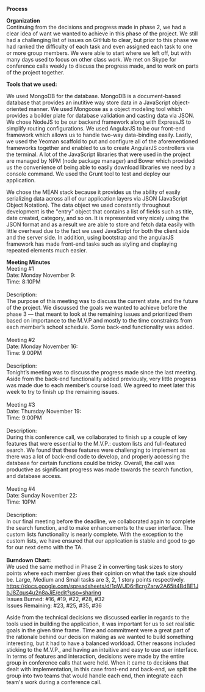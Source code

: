 <b>Process</b>

<b>Organization</b>
<br>
Continuing from the decisions and progress made in phase 2, we had a clear idea of want we wanted to achieve in this phase of the project. We still had a challenging list of issues on GitHub to clear, but prior to this phase we had ranked the difficulty of each task and even assigned each task to one or more group members. We were able to start where we left off, but with many days used to focus on other class work. We met on Skype for conference calls weekly to discuss the progress made, and to work on parts of the project together.


<b>Tools that we used:</b> 

  We used MongoDB for the database. MongoDB is a document-based database that provides an inutitive way store data in a JavaScript object-oriented manner. We used Mongoose as a object modeling tool which provides a boilder plate for database validation and casting data via JSON. We chose NodeJS to be our backend framework along with ExpressJS to simplify routing configurations. We used AngularJS to be our front-end framework which allows us to handle two-way data-binding easily. Lastly, we used the Yeoman scaffold to put and configure all of the aforementioned frameworks together and enabled to us to create AngularJS controllers via the terminal. A lot of the JavaScript libraries that were used in the project are managed by NPM (node package manager) and Bower which provided us the convenience of being able to easily download libraries we need by a console command. We used the Grunt tool to test and deploy our application.
  
  
  We chose the MEAN stack because it provides us the ability of easily serializing data across all of our application layers via JSON (JavaScript Object Notation). The data object we used constantly throughout development is the "entry" object that contains a list of fields such as title, date created, category, and so on. It is represented very nicely using the JSON format and as a result we are able to store and fetch data easily with little overhead due to the fact we used JavaScript for both the client side and the server side. In addition, using bootstrap and the angularJS framework has made front-end tasks such as styling and displaying repeated elements much easier. 

<b>Meeting Minutes</b> <br>
Meeting #1 <br>
Date: Monday November 9: <br>
Time: 8:10PM <br>
<br>
Description: <br>
The purpose of this meeting was to discuss the current state, and the future of the project. We discussed the goals we wanted to achieve before the phase 3 — that meant to look at the remaining issues and prioritized them based on importance to the M.V.P and mostly to the time constraints from each member’s school schedule. Some back-end functionality was added.<br>
<br>
Meeting #2<br>
Date: Monday November 16:<br>
Time: 9:00PM<br>
<br>
Description: <br>
Tonight’s meeting was to discuss the progress made since the last meeting. Aside from the back-end functionality added previously, very little progress was made due to each member’s course load. We agreed to meet later this week to try to finish up the remaining issues.<br>
<br>
Meeting #3<br>
Date: Thursday November 19:<br>
Time: 9:00PM<br>
<br>
Description:<br>
During this conference call, we collaborated to finish up a couple of key features that were essential to the M.V.P.: custom lists and full-featured search. We found that these features were challenging to implement as there was a lot of back-end code to develop, and properly accessing the database for certain functions could be tricky. Overall, the call was productive as significant progress was made towards the search function, and database access.<br>
<br>
Meeting #4<br>
Date: Sunday November 22:<br>
Time: 10PM<br>
<br>
Description:<br>
In our final meeting before the deadline, we collaborated again to complete the search function, and to make enhancements to the user interface. The custom lists functionality is nearly complete. With the exception to the custom lists, we have ensured that our application is stable and good to go for our next demo with the TA.<br>
<br>
<b>Burndown Chart:</b> <br>
We used the same method in Phase 2 in converting task sizes to story points where each member gives their opinion on what the task size should be. Large, Medium and Small tasks are 3, 2, 1 story points respectively. <br>
https://docs.google.com/spreadsheets/d/1qWUD6rBcrgZarw2A65it4BdBE1JbJ8Zqus4u2n8aJiE/edit?usp=sharing <br>
Issues Burned: #16, #19, #22, #28, #32 <br>
Issues Remaining: #23, #25, #35, #36<br>

Aside from the technical decisions we discussed earlier in regards to the tools used in building the application, it was important for us to set realistic goals in the given time frame. Time and commitment were a great part of the rationale behind our decision making as we wanted to build something interesting, but it had to have a balanced workload. Other reasons included sticking to the M.V.P., and having an intuitive and easy to use user interface. In terms of features and interaction, decisions were made by the entire group in conference calls that were held. When it came to decisions that dealt with implementation, in this case front-end and back-end, we split the group into two teams that would handle each end, then integrate each team's work during a conference call.
